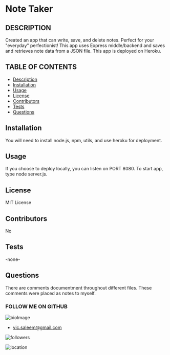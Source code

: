 
# Note Taker

## DESCRIPTION

Created an app that can write, save, and delete notes. Perfect for your "everyday" perfectionist! This app uses Express middle/backend and saves and retrieves note data from a JSON file. This app is deployed on Heroku.


## TABLE OF CONTENTS

* [Description](#Description)
* [Installation](#Installation)
* [Usage](#Usage)
* [License](#License)
* [Contributors](#Contributors)
* [Tests](#Tests)
* [Questions](#Questions)



## Installation

You will need to install node.js, npm, utils, and use heroku for deployment. 

## Usage

If you choose to deploy locally, you can listen on PORT 8080. To start app, type node server.js.

## License

MIT License

## Contributors

No

## Tests

-none-


## Questions

There are comments documentment throughout different files. These comments were placed as notes to myself.


  ### FOLLOW ME ON GITHUB
  ![bioImage](https://avatars0.githubusercontent.com/u/59583325?v=4&s=200)
  * vic.saleem@gmail.com

  ![followers](https://img.shields.io/badge/Followers-8-success) 
  
  ![location](https://img.shields.io/badge/Location-Downtown_Baltimore_Maryland-ff69b4) 

   


